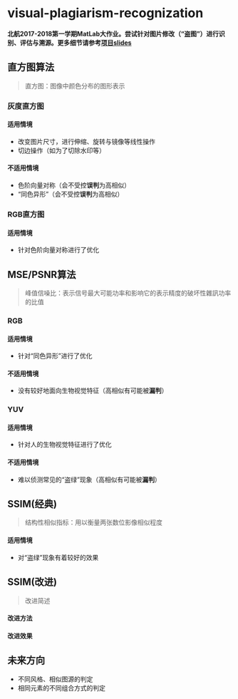 # visual-plagiarism-recognization
__北航2017-2018第一学期MatLab大作业。尝试针对图片修改（“盗图”）进行识别、评估与溯源。更多细节请参考[项目slides](http://slides.com/pzoom/matlab/fullscreen)__

## 直方图算法
> 直方图：图像中颜色分布的图形表示
### 灰度直方图
#### 适用情境
+ 改变图片尺寸，进行伸缩、旋转与镜像等线性操作
+ 切边操作（如为了切除水印等）

#### 不适用情境
+ 色阶向量对称（会不受控**误判**为高相似）
+ “同色异形”（会不受控**误判**为高相似）

### RGB直方图
#### 适用情境
+ 针对色阶向量对称进行了优化

## MSE/PSNR算法
> 峰值信噪比：表示信号最大可能功率和影响它的表示精度的破坏性雜訊功率的比值
### RGB
#### 适用情境
+ 针对“同色异形”进行了优化

#### 不适用情境
+ 没有较好地面向生物视觉特征（高相似有可能被**漏判**）

### YUV
#### 适用情境
+ 针对人的生物视觉特征进行了优化

#### 不适用情境
+ 难以侦测常见的“盗绿”现象（高相似有可能被**漏判**）

## SSIM(经典)
> 结构性相似指标：用以衡量两张数位影像相似程度
#### 适用情境
+ 对“盗绿”现象有着较好的效果

## SSIM(改进)
> 改进简述
#### 改进方法
#### 改进效果

## 未来方向
+ 不同风格、相似图源的判定
+ 相同元素的不同组合方式的判定

